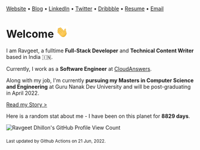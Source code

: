 [Website](https://www.ravgeet.in) &bull;
[Blog](https://blog.ravgeet.in/) &bull;
[LinkedIn](https://www.linkedin.com/in/ravgeetdhillon) &bull;
[Twitter](https://www.twitter.com/ravgeetdhillon) &bull;
[Dribbble](https://www.dribbble.com/ravgeetdhillon) &bull;
[Resume](https://www.ravgeet.in/resume/) &bull;
[Email](mailto:ravgeetdhillon@gmail.com)

# Welcome <img src="assets/wave.gif" width="32px">

I am Ravgeet, a fulltime **Full-Stack Developer** and **Technical Content Writer** based in India 🇮🇳.

Currently, I work as a **Software Engineer** at [CloudAnswers](https://cloudanswers.com).

Along with my job, I'm currently **pursuing my Masters in Computer Science and Engineering** at Guru Nanak Dev University and will be post-graduating in April 2022.

[Read my Story >](/story)

Here is a random stat about me - I have been on this planet for **8829 days**.

![Ravgeet Dhillon's GitHub Profile View Count](https://komarev.com/ghpvc/?username=ravgeetdhillon)

<sub>Last updated by Github Actions on 21 Jun, 2022.</sub>

